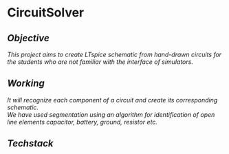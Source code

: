 # CircuitSolver
## ***Objective***
*This project aims to create LTspice schematic from hand-drawn circuits for the students who are not familiar with the interface of simulators.*
## ***Working***
*It will recognize each component of a circuit and create its corresponding schematic.*<br/>
*We have used segmentation using an algorithm for identification of open line elements capacitor, battery, ground, resistor etc.*<br/>
## ***Techstack***

